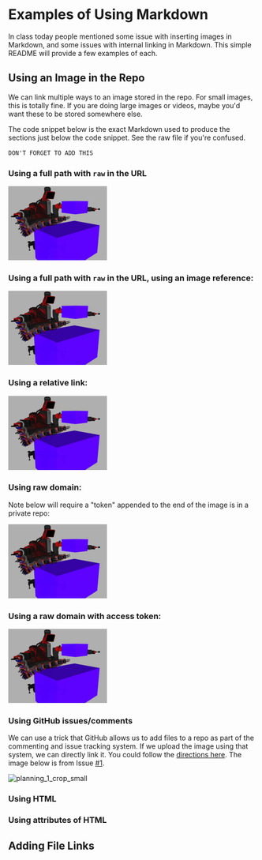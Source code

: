 # Examples of Using Markdown #

In class today people mentioned some issue with inserting images in Markdown, and some issues with internal linking in Markdown. This simple README will provide a few examples of each.


## Using an Image in the Repo ##

We can link multiple ways to an image stored in the repo. For small images, this
is totally fine. If you are doing large images or videos, maybe you'd want these
to be stored somewhere else.

The code snippet below is the exact Markdown used to produce the sections just
below the code snippet. See the raw file if you're confused.

```md
DON'T FORGET TO ADD THIS
```

### Using a full path with `raw` in the URL ###

![alt text](https://github.com/nu-msr/markdown_examples_me495/raw/master/images/planning_1_crop_small.png "Full path with raw")

### Using a full path with `raw` in the URL, using an image reference: ###

![alt text][logo]

<!-- note the following could go anywhere in the document: -->

[logo]: https://github.com/nu-msr/markdown_examples_me495/raw/master/images/planning_1_crop_small.png "Image reference"

### Using a relative link: ###

![alt text](images/planning_1_crop_small.png?raw=true "Relative link")

### Using raw domain: ###

Note below will require a "token" appended to the end of the image is in a private repo:

![alt text](https://raw.githubusercontent.com/nu-msr/markdown_examples_me495/master/images/planning_1_crop_small.png "Ra wdomain")

### Using a raw domain with access token: ###

![alt text](https://raw.githubusercontent.com/nu-msr/markdown_examples_me495/master/images/planning_1_crop_small.png?token=AAn4r7hDzBqhiCJ9ADUiUj-UkzO2MLR2ks5Z6hlDwA%3D%3D "Raw domain with token")

### Using GitHub issues/comments ###

We can use a trick that GitHub allows us to add files to a repo as part of the
commenting and issue tracking system. If we upload the image using that system,
we can directly link it. You could follow the
[directions here](http://solutionoptimist.com/2013/12/28/awesome-github-tricks/).
The image below is from Issue [#1](../../issues/1).

![planning_1_crop_small](https://user-images.githubusercontent.com/653487/31554556-8bb16c78-b003-11e7-98a3-de52209d7e3b.png)

### Using HTML ###

### Using attributes of HTML ###

## Adding File Links ##


